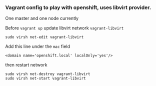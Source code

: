 ### Vagrant config to play with openshift, uses libvirt provider. 
One master and one node currently

Before `vagrant up` update libvirt network `vagrant-libvirt`
```
sudo virsh net-edit vagrant-libvirt

```

Add this line under the `mac` field

```
<domain name='openshift.local' localOnly='yes'/>
```

then restart network

```
sudo virsh net-destroy vagrant-libvirt
sudo virsh net-start vagrant-libvirt
```

